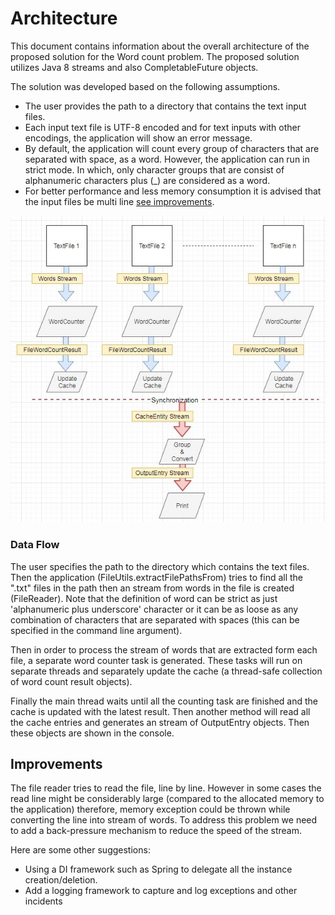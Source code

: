 
# Architecture

This document contains information about the overall architecture of the 
proposed solution for the Word count problem. 
The proposed solution utilizes Java 8 streams and also CompletableFuture objects.

The solution was developed based on the following assumptions.
* The user provides the path to a directory that contains the text input files.
* Each input text file is UTF-8 encoded and for text inputs with other encodings, 
the application will show an error message.
* By default, the application will count every group of characters that are separated with space, as a word.
However, the application can run in strict mode. In which, only character groups that are consist of 
alphanumeric characters plus (_) are considered as a word. 
* For better performance and less memory consumption it is advised that the input files be 
multi line [see improvements](#Improvements).  


![Image description](https://github.com/qbrosdev/word-counter/blob/master/imgs/arch.JPG)

### Data Flow
The user specifies the path to the directory which contains the text files. Then the application 
(FileUtils.extractFilePathsFrom) 
tries to find all the ".txt" files in the path then an stream from words in the file is created (FileReader). 
Note that the definition of word can be strict as just 'alphanumeric plus underscore' character or it can be as 
loose as any combination of characters 
that are separated with spaces (this can be specified in the command line argument).

Then in order to process the stream of words that are extracted form each file, a separate word counter task
is generated. These tasks will run on separate threads and separately update the cache 
(a thread-safe collection of word count result objects).

Finally the main thread waits until all the counting task are finished and the cache is updated with the latest result.
Then another method will read all the cache entries and generates an stream of OutputEntry objects. 
Then these objects are 
shown in the console.  

## Improvements
The file reader tries to read the file, line by line. However in some cases the read line might be considerably large
(compared to the allocated memory to the application) therefore, memory exception could be thrown while converting the line into
stream of words. To address this problem we need to add a back-pressure mechanism to reduce the speed of the stream.    

Here are some other suggestions:
* Using a DI framework such as Spring to delegate all the instance creation/deletion.
* Add a logging framework to capture and log exceptions and other incidents


